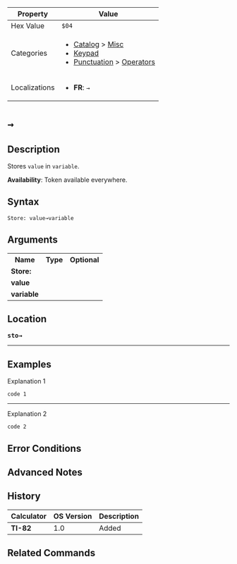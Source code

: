 | Property      | Value |
|---------------|-------|
| Hex Value     | `$04`|
| Categories    | <ul><li>[Catalog](<../categories/Catalog.md>) > [Misc](<../categories/Catalog.md#Misc>)</li><li>[Keypad](<../categories/Keypad.md>)</li><li>[Punctuation](<../categories/Punctuation.md>) > [Operators](<../categories/Punctuation.md#Operators>)</li></ul> |
| Localizations | <ul><li><b>FR</b>: `→`</li></ul> |

# `→`

## Description
Stores `value` in `variable`.


<b>Availability</b>: Token available everywhere.

## Syntax
`Store: value→variable`

## Arguments
<table>
<tr><th>Name</th><th>Type</th><th>Optional</th></tr>

<tr><td><b>Store:</b></td><td></td><td></td></tr>

<tr><td><b>value</b></td><td></td><td></td></tr>

<tr><td><b>variable</b></td><td></td><td></td></tr>

</table>

## Location
<tt><kbd><b>sto→</b></kbd></tt>
<hr>

## Examples

Explanation 1
```ti-basic
code 1
```
---
Explanation 2
```ti-basic
code 2
```

## Error Conditions


## Advanced Notes


## History
| Calculator | OS Version | Description |
|------------|------------|-------------|
| <b>TI-82</b> | 1.0 | Added |

## Related Commands

